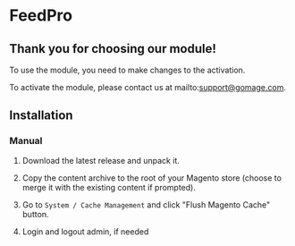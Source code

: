 # FeedPro

## Thank you for choosing our module!

To use the module, you need to make changes to the activation.

To activate the module, please contact us at mailto:support@gomage.com.


## Installation

### Manual

1. Download the latest release and unpack it.

2. Copy the content archive to the root of your Magento store (choose to merge it with the existing content if prompted).

3. Go to `System / Cache Management` and click "Flush Magento Cache" button.

4. Login and logout admin, if needed

